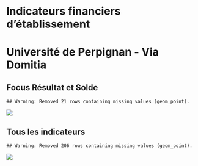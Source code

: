 Indicateurs financiers d’établissement
================

# Université de Perpignan - Via Domitia

## Focus Résultat et Solde

    ## Warning: Removed 21 rows containing missing values (geom_point).

![](université_de_perpignan___via_domitia_files/figure-gfm/etab.focus-1.png)<!-- -->

## Tous les indicateurs

    ## Warning: Removed 206 rows containing missing values (geom_point).

![](université_de_perpignan___via_domitia_files/figure-gfm/etab-1.png)<!-- -->
